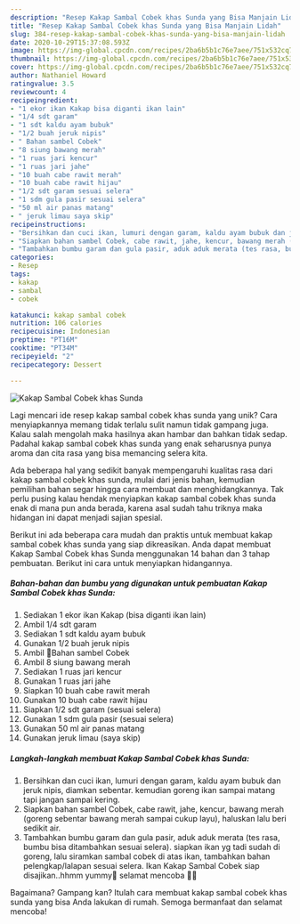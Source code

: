 ```yaml
---
description: "Resep Kakap Sambal Cobek khas Sunda yang Bisa Manjain Lidah"
title: "Resep Kakap Sambal Cobek khas Sunda yang Bisa Manjain Lidah"
slug: 384-resep-kakap-sambal-cobek-khas-sunda-yang-bisa-manjain-lidah
date: 2020-10-29T15:37:08.593Z
image: https://img-global.cpcdn.com/recipes/2ba6b5b1c76e7aee/751x532cq70/kakap-sambal-cobek-khas-sunda-foto-resep-utama.jpg
thumbnail: https://img-global.cpcdn.com/recipes/2ba6b5b1c76e7aee/751x532cq70/kakap-sambal-cobek-khas-sunda-foto-resep-utama.jpg
cover: https://img-global.cpcdn.com/recipes/2ba6b5b1c76e7aee/751x532cq70/kakap-sambal-cobek-khas-sunda-foto-resep-utama.jpg
author: Nathaniel Howard
ratingvalue: 3.5
reviewcount: 4
recipeingredient:
- "1 ekor ikan Kakap bisa diganti ikan lain"
- "1/4 sdt garam"
- "1 sdt kaldu ayam bubuk"
- "1/2 buah jeruk nipis"
- " Bahan sambel Cobek"
- "8 siung bawang merah"
- "1 ruas jari kencur"
- "1 ruas jari jahe"
- "10 buah cabe rawit merah"
- "10 buah cabe rawit hijau"
- "1/2 sdt garam sesuai selera"
- "1 sdm gula pasir sesuai selera"
- "50 ml air panas matang"
- " jeruk limau saya skip"
recipeinstructions:
- "Bersihkan dan cuci ikan, lumuri dengan garam, kaldu ayam bubuk dan jeruk nipis, diamkan sebentar. kemudian goreng ikan sampai matang tapi jangan sampai kering."
- "Siapkan bahan sambel Cobek, cabe rawit, jahe, kencur, bawang merah (goreng sebentar bawang merah sampai cukup layu), haluskan lalu beri sedikit air."
- "Tambahkan bumbu garam dan gula pasir, aduk aduk merata (tes rasa, bumbu bisa ditambahkan sesuai selera). siapkan ikan yg tadi sudah di goreng, lalu siramkan sambal cobek di atas ikan, tambahkan bahan pelengkap/lalapan sesuai selera. Ikan Kakap Sambal Cobek siap disajikan..hhmm yummy🤤 selamat mencoba 🤗😘"
categories:
- Resep
tags:
- kakap
- sambal
- cobek

katakunci: kakap sambal cobek 
nutrition: 106 calories
recipecuisine: Indonesian
preptime: "PT16M"
cooktime: "PT34M"
recipeyield: "2"
recipecategory: Dessert

---
```



![Kakap Sambal Cobek khas Sunda](https://img-global.cpcdn.com/recipes/2ba6b5b1c76e7aee/751x532cq70/kakap-sambal-cobek-khas-sunda-foto-resep-utama.jpg)

Lagi mencari ide resep kakap sambal cobek khas sunda yang unik? Cara menyiapkannya memang tidak terlalu sulit namun tidak gampang juga. Kalau salah mengolah maka hasilnya akan hambar dan bahkan tidak sedap. Padahal kakap sambal cobek khas sunda yang enak seharusnya punya aroma dan cita rasa yang bisa memancing selera kita.



Ada beberapa hal yang sedikit banyak mempengaruhi kualitas rasa dari kakap sambal cobek khas sunda, mulai dari jenis bahan, kemudian pemilihan bahan segar hingga cara membuat dan menghidangkannya. Tak perlu pusing kalau hendak menyiapkan kakap sambal cobek khas sunda enak di mana pun anda berada, karena asal sudah tahu triknya maka hidangan ini dapat menjadi sajian spesial.


Berikut ini ada beberapa cara mudah dan praktis untuk membuat kakap sambal cobek khas sunda yang siap dikreasikan. Anda dapat membuat Kakap Sambal Cobek khas Sunda menggunakan 14 bahan dan 3 tahap pembuatan. Berikut ini cara untuk menyiapkan hidangannya.

<!--inarticleads1-->

##### Bahan-bahan dan bumbu yang digunakan untuk pembuatan Kakap Sambal Cobek khas Sunda:

1. Sediakan 1 ekor ikan Kakap (bisa diganti ikan lain)
1. Ambil 1/4 sdt garam
1. Sediakan 1 sdt kaldu ayam bubuk
1. Gunakan 1/2 buah jeruk nipis
1. Ambil  🍄Bahan sambel Cobek
1. Ambil 8 siung bawang merah
1. Sediakan 1 ruas jari kencur
1. Gunakan 1 ruas jari jahe
1. Siapkan 10 buah cabe rawit merah
1. Gunakan 10 buah cabe rawit hijau
1. Siapkan 1/2 sdt garam (sesuai selera)
1. Gunakan 1 sdm gula pasir (sesuai selera)
1. Gunakan 50 ml air panas matang
1. Gunakan  jeruk limau (saya skip)




<!--inarticleads2-->

##### Langkah-langkah membuat Kakap Sambal Cobek khas Sunda:

1. Bersihkan dan cuci ikan, lumuri dengan garam, kaldu ayam bubuk dan jeruk nipis, diamkan sebentar. kemudian goreng ikan sampai matang tapi jangan sampai kering.
1. Siapkan bahan sambel Cobek, cabe rawit, jahe, kencur, bawang merah (goreng sebentar bawang merah sampai cukup layu), haluskan lalu beri sedikit air.
1. Tambahkan bumbu garam dan gula pasir, aduk aduk merata (tes rasa, bumbu bisa ditambahkan sesuai selera). siapkan ikan yg tadi sudah di goreng, lalu siramkan sambal cobek di atas ikan, tambahkan bahan pelengkap/lalapan sesuai selera. Ikan Kakap Sambal Cobek siap disajikan..hhmm yummy🤤 selamat mencoba 🤗😘




Bagaimana? Gampang kan? Itulah cara membuat kakap sambal cobek khas sunda yang bisa Anda lakukan di rumah. Semoga bermanfaat dan selamat mencoba!

